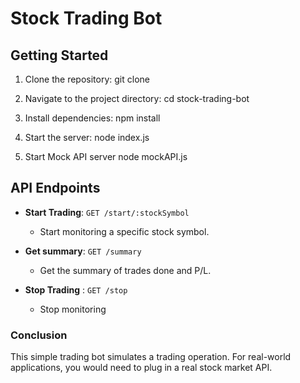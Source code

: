 # Stock Trading Bot

## Getting Started

1. Clone the repository:
   git clone <repository-link>

2. Navigate to the project directory:
   cd stock-trading-bot

3. Install dependencies:
   npm install

4. Start the server:
   node index.js

5. Start Mock API server 
    node mockAPI.js

## API Endpoints

- **Start Trading**: `GET /start/:stockSymbol`
  - Start monitoring a specific stock symbol.

- **Get summary**: `GET /summary`
  - Get the summary of trades done and P/L.

- **Stop Trading** : `GET /stop`
  - Stop monitoring


### Conclusion

This simple trading bot simulates a trading operation. For real-world applications, you would need to plug in a real stock market API. 